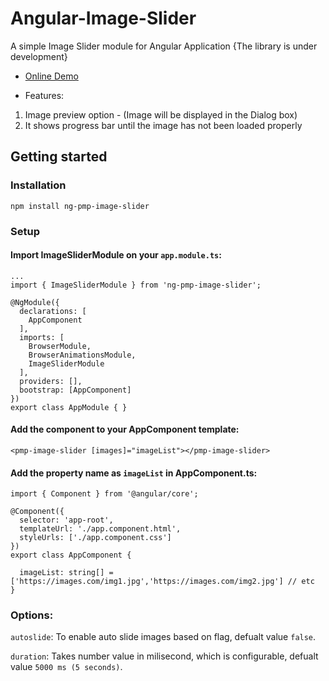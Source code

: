 # Angular-Image-Slider

A simple Image Slider module for Angular Application {The library is under development}

* [Online Demo](https://stackblitz.com/edit/angular-image-slider-online-demo)

* Features:

1) Image preview option - (Image will be displayed in the Dialog box)
2) It shows progress bar until the image has not been loaded properly


## Getting started
### Installation

```
npm install ng-pmp-image-slider
```

### Setup
#### Import ImageSliderModule on your ```app.module.ts```:

```
...
import { ImageSliderModule } from 'ng-pmp-image-slider';

@NgModule({
  declarations: [
    AppComponent
  ],
  imports: [
    BrowserModule,
    BrowserAnimationsModule,
    ImageSliderModule
  ],
  providers: [],
  bootstrap: [AppComponent]
})
export class AppModule { }
```
#### Add the component to your AppComponent template:

```
<pmp-image-slider [images]="imageList"></pmp-image-slider>
```

#### Add the property name as `imageList` in AppComponent.ts:

```
import { Component } from '@angular/core';

@Component({
  selector: 'app-root',
  templateUrl: './app.component.html',
  styleUrls: ['./app.component.css']
})
export class AppComponent {

  imageList: string[] = ['https://images.com/img1.jpg','https://images.com/img2.jpg'] // etc
}
```
### Options:

```autoslide```:
To enable auto slide images based on flag, defualt value `false`.

```duration```:
Takes number value in milisecond, which is configurable, defualt value `5000 ms (5 seconds)`.


